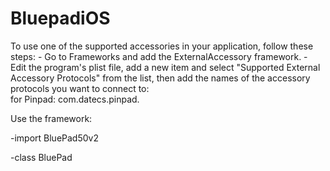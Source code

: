 # BluepadiOS
To use one of the supported accessories in your application, follow these steps:
    - Go to Frameworks and add the ExternalAccessory framework.
    - Edit the program's plist file, add a new item and select "Supported External Accessory Protocols" from the list, 
    then add the names of the accessory protocols you want to connect to:<br> for Pinpad: com.datecs.pinpad.
    
Use the framework:

-import  BluePad50v2

-class   BluePad
